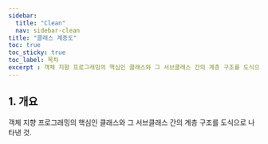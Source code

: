 ```yaml
---
sidebar:
  title: "Clean"
  nav: sidebar-clean
title: "클래스 계층도"
toc: true
toc_sticky: true
toc_label: 목차
excerpt : 객체 지향 프로그래밍의 핵심인 클래스와 그 서브클래스 간의 계층 구조를 도식으로 나타낸 것.
---
```


## 1. 개요

객체 지향 프로그래밍의 핵심인 클래스와 그 서브클래스 간의 계층 구조를 도식으로 나타낸 것.

